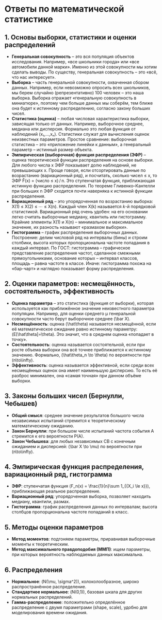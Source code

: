 
# Ответы по математической статистике

## 1. Основы выборки, статистики и оценки распределений
- **Генеральная совокупность** – это вся популяция объектов исследования. Например, «все школьники города» или «все автомобили данной марки». Именно из этой совокупности мы хотим сделать выводы. По существу, генеральная совокупность – это «всё, что нас интересует».
- **Выборка** – часть генеральной совокупности, охваченная сбором данных. Например, если невозможно опросить всех школьников, мы берем случайно (репрезентативно) 100 человек – это наша выборка. Выборка отражает «генеральную совокупность в миниатюре», поэтому чем больше данных мы соберём, тем ближе она будет к истинному распределению, согласно закону больших чисел.
- **Статистика (оценка)** – любая числовая характеристика выборки, зависящая только от данных. Например, выборочное среднее, медиана или дисперсия. Формально это любая функция от наблюдений (x₁,…,xₙ). Статистики служат для вычисления оценок неизвестных параметров. Простое сравнение: выборочная статистика – это «приложение линейки к данным», а генеральный параметр – истинный размер объекта.
- **Эмпирическая (выборочная) функция распределения (ЭФР)** – оценка теоретической функции распределения на основе выборки. Для любого числа x ЭФР показывает долю наблюдений, не превышающих x. Проще говоря, если отсортировать данные по возрастанию (вариационный ряд), и посчитать, сколько чисел ≤ x, то ЭФР F̂(x) = (число ≤ x) / n. Это ступенчатая функция, приближающая истинную функцию распределения. По теореме Гливенко–Кантелли при больших n ЭФР сходится почти наверняка к истинной функции распределения.
- **Вариационный ряд** – это упорядоченная по возрастанию выборка: X(1) ≤ X(2) ≤ ⋯ ≤ X(n). Каждый член X(k) называется *k*-й порядковой статистикой. Вариационный ряд очень удобен: на его основании легко считать выборочные медиану, квантиль или гистограмму. Крайние элементы X(1) и X(n) – минимальное и максимальное значение, их разность называют «размахом выборки».
- **Гистограмма** – график распределения выборочных данных. Построение: делим числовой ряд на интервалы (бины) и строим столбики, высота которых пропорциональна частоте попадания в каждый интервал. По ГОСТ: гистограмма – графическое представление распределения частот, сделанное смежными прямоугольниками, основание которых – интервал классов, площадь – равна частоте в классе. Иначе: гистограмма похожа на «бар-чарт» и наглядно показывает форму распределения.

## 2. Оценки параметров: несмещённость, состоятельность, эффективность
- **Оценка параметра** – это статистика (функция от выборки), которая используется как приближённое значение неизвестного параметра популяции. Например, для оценки среднего μ генеральной совокупности часто берут выборочное среднее \(\bar X\).
- **Несмещённость**: оценка \(\hat\theta\) называется несмещённой, если её математическое ожидание равно истинному параметру: \(E[\hat\theta]=\theta\). Это значит, что в среднем оценка «попадает в точку».
- **Состоятельность**: оценка называется состоятельной, если при росте объема выборки она всё точнее приближается к истинному значению. Формально, \(\hat\theta_n \to \theta\) по вероятности при \(n\to\infty\).
- **Эффективность**: оценка называется эффективной, если среди всех несмещённых оценок она имеет наименьшую дисперсию. То есть её разброс минимален, она «самая точная» при данном объёме выборки.

## 3. Законы больших чисел (Бернулли, Чебышев)
- **Общий смысл**: среднее значение результатов большого числа независимых испытаний стремится к теоретическому математическому ожиданию.
- **Закон Бернулли**: при большом числе испытаний частота события A стремится к его вероятности P(A).
- **Закон Чебышева**: для любых независимых СВ с конечным ожиданием и дисперсией: \(\bar X \to \mu\) по вероятности при \(n\to\infty\).

## 4. Эмпирическая функция распределения, вариационный ряд, гистограмма
- **ЭФР**: ступенчатая функция \(F_n(x) = \frac{1}{n}\sum 1_{\{X_i \le x\}}\), приближающая реальное распределение.
- **Вариационный ряд**: упорядоченная выборка, позволяет находить медиану, квантили, размах.
- **Гистограмма**: график распределения данных по интервалам; высота столбцов пропорциональна частоте попаданий в класс.

## 5. Методы оценки параметров
- **Метод моментов**: подгоняем параметры, приравнивая выборочные моменты к теоретическим.
- **Метод максимального правдоподобия (ММП)**: ищем параметры, при которых вероятность наблюдаемых данных максимальна.

## 6. Распределения
- **Нормальное**: \(N(\mu, \sigma^2)\), колоколообразное, широко распространённое распределение.
- **Стандартное нормальное**: \(N(0,1)\), базовая шкала для других нормальных распределений.
- **Гамма-распределение**: положительно определённое распределение с двумя параметрами (shape, scale), удобно для моделирования времени ожидания.
